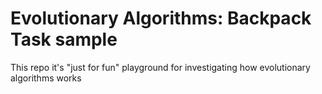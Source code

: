 # Evolutionary Algorithms: Backpack Task sample

This repo it's "just for fun" playground for investigating how evolutionary algorithms works